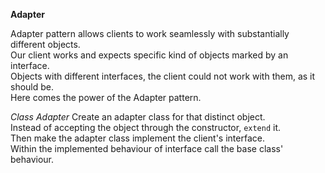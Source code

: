 **Adapter**

Adapter pattern allows clients to work seamlessly with substantially different objects.  
Our client works and expects specific kind of objects marked by an interface.  
Objects with different interfaces, the client could not work with them, as it should be.  
Here comes the power of the Adapter pattern.  

*Class Adapter*
Create an adapter class for that distinct object.  
Instead of accepting the object through the constructor, `extend` it.  
Then make the adapter class implement the client's interface.  
Within the implemented behaviour of interface call the base class' behaviour.
